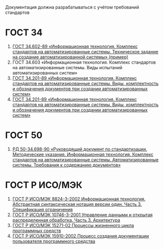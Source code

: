 Документация должна разрабатываться с учётом требований стандартов

# ГОСТ 34
1. [ГОСТ 34.602-89 «Информационная технология. Комплекс стандартов на автоматизированные системы. Техническое задание на создание автоматизированной системы» (пример)](http://docs.cntd.ru/document/1200006924)
1. ГОСТ 34.603 «Информационная технология. Комплекс стандартов на автоматизированные системы. Виды испытаний автоматизированных систем»
1. [ГОСТ 34.201-89 «Информационная технология. Комплекс стандартов на автоматизированные системы. Виды, комплектность и обозначения документов при создании автоматизированных систем»](https://gigabaza.ru/doc/102969.html)
1. [ГОСТ 34.201-89 «Информационная технология. Комплекс стандартов на автоматизированные системы. Виды, комплектность и обозначения документов при создании автоматизированных систем»](https://gigabaza.ru/doc/102969.html)

# ГОСТ 50
1. [РД 50-34.698-90 «Руководящий документ по стандартизации. Методические указания. Информационная технология. Комплекс стандартов на автоматизированные системы. Автоматизированные системы. Требования к содержанию документов»](https://www.prj-exp.ru/gost/rd_50-34-698-90.php)

# ГОСТ Р ИСО/МЭК
1. [ГОСТ Р ИСО/МЭК 8824-3-2002 Информационная технология. Абстрактная синтаксическая нотация версии один. Часть 3. Спецификация ограничения](http://www.rugost.com/files/8824-3-2002.pdf)
1. [ГОСТ Р ИСО/МЭК 10746-3-2001 Управление данными и открытая распределенная обработка. Часть 3. Архитектура](http://www.rugost.com/files/10746-3-2001.pdf)
1. [ГОСТ Р ИСО/МЭК 15271-02 Процессы жизненного цикла программных средств](http://www.rugost.com/files/15271-02.pdf)
1. [ГОСТ Р ИСО/МЭК 15910-2002 Процесс создания документации пользователя программного средства](http://www.rugost.com/files/15271-02.pdf)
